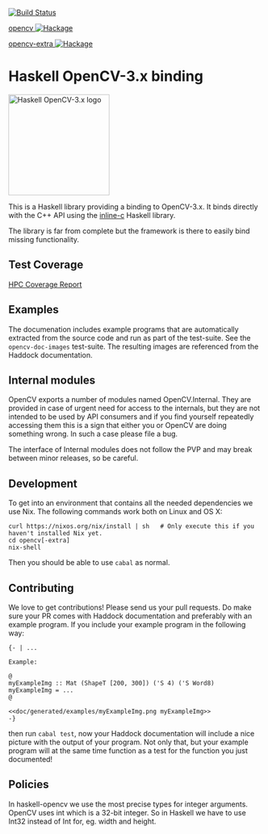 [![Build Status](https://travis-ci.org/LumiGuide/haskell-opencv.svg)](https://travis-ci.org/LumiGuide/haskell-opencv)

[opencv ![Hackage](https://img.shields.io/hackage/v/opencv.svg)](https://hackage.haskell.org/package/opencv)

[opencv-extra ![Hackage](https://img.shields.io/hackage/v/opencv-extra.svg)](https://hackage.haskell.org/package/opencv-extra)

Haskell OpenCV-3.x binding
==========================

<img src="https://raw.githubusercontent.com/LumiGuide/haskell-opencv/master/data/haskell-opencv-logo.png" width="200px" alt="Haskell OpenCV-3.x logo" />


This is a Haskell library providing a binding to OpenCV-3.x. It binds directly
with the C++ API using the
[inline-c](https://github.com/fpco/inline-c/blob/master/README.md) Haskell
library.

The library is far from complete but the framework is there to easily bind
missing functionality.

Test Coverage
-------------

[HPC Coverage Report](http://lumiguide.github.io/haskell-opencv/hpc/hpc_index.html)

Examples
--------

The documenation includes example programs that are automatically extracted from
the source code and run as part of the test-suite. See the `opencv-doc-images`
test-suite. The resulting images are referenced from the Haddock documentation.

Internal modules
----------------

OpenCV exports a number of modules named OpenCV.Internal. They are
provided in case of urgent need for access to the internals, but they
are not intended to be used by API consumers and if you find yourself
repeatedly accessing them this is a sign that either you or OpenCV are
doing something wrong. In such a case please file a bug.

The interface of Internal modules does not follow the PVP and may
break between minor releases, so be careful.

Development
-----------

To get into an environment that contains all the needed dependencies we use Nix. 
The following commands work both on Linux and OS X:

    curl https://nixos.org/nix/install | sh   # Only execute this if you haven't installed Nix yet.
    cd opencv[-extra]
    nix-shell

Then you should be able to use `cabal` as normal.

Contributing
------------

We love to get contributions! Please send us your pull requests. Do make sure
your PR comes with Haddock documentation and preferably with an example
program. If you include your example program in the following way:

    {- | ...

    Example:

    @
    myExampleImg :: Mat (ShapeT [200, 300]) ('S 4) ('S Word8)
    myExampleImg = ...
    @

    <<doc/generated/examples/myExampleImg.png myExampleImg>>
    -}

then run `cabal test`, now your Haddock documentation will include a nice
picture with the output of your program. Not only that, but your example program
will at the same time function as a test for the function you just documented!

Policies
--------

In haskell-opencv we use the most precise types for integer
arguments. OpenCV uses int which is a 32-bit integer. So in Haskell we
have to use Int32 instead of Int for, eg. width and height.
